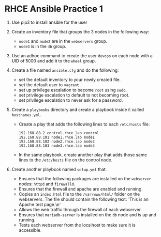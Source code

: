 # RHCE Ansible Practice 1

1. Use pip3 to install ansible for the user
2. Create an inventory file that groups the 3 nodes in the following way:
    - `node1` and `node2` are in the `webservers` group.
    - `node3` is in the `db` group.

3. Use an adhoc command to create the user `devops` on each node with a UID of 5000 and add it to the `wheel` group.
4. Create a file named `ansible.cfg` and do the following:
    - set the default inventory to your newly created file.
    - set the default user to `vagrant`
    - set up privilege escalation to become `root` using `sudo`.
    - set privilege escalation to default to not becoming root.
    - set privilege escalation to never ask for a password.

5. Create a `playbooks` directory and create a playbook inside it called `hostnames.yml`.
    - Create a play that adds the following lines to each `/etc/hosts` file:
        ```
        192.168.88.2 control.rhce.lab control
        192.168.88.101 node1.rhce.lab node1
        192.168.88.102 node2.rhce.lab node2
        192.168.88.103 node3.rhce.lab node3
        ```
    - In the same playbook, create another play that adds those same lines to the `/etc/hosts` file on the control node.

6. Create another playbook named `setup.yml` that:
    - Ensures that the following packages are installed on the `webserver` nodes: `httpd` and `firewalld`.
    - Ensures that the firewall and apache are enabled and running.
    - Copies an `index.html` file to the `/var/www/html/` folder on the webservers. The file should contain the following text: 'This is an Apache test page.\n'
    - Allows the web traffic through the firewall of each webserver.
    - Ensures that `mariadb-server` is installed on the `db` node and is up and running.
    - Tests each webserver from the localhost to make sure it is accessible.